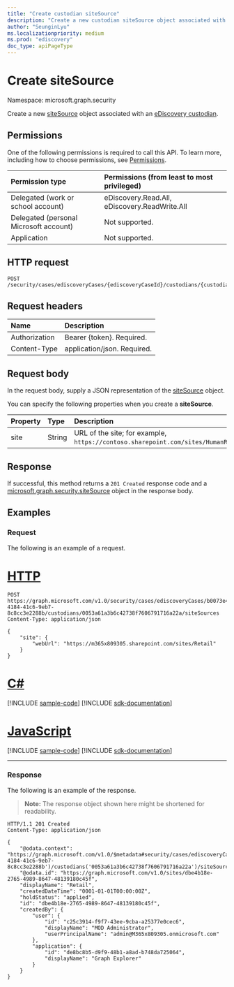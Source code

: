 ```yaml
---
title: "Create custodian siteSource"
description: "Create a new custodian siteSource object associated with an eDiscovery custodian."
author: "SeunginLyu"
ms.localizationpriority: medium
ms.prod: "ediscovery"
doc_type: apiPageType
---
```


# Create siteSource
Namespace: microsoft.graph.security



Create a new [siteSource](../resources/security-sitesource.md) object associated with an [eDiscovery custodian](../resources/security-ediscoverycustodian.md).

## Permissions
One of the following permissions is required to call this API. To learn more, including how to choose permissions, see [Permissions](/graph/permissions-reference).

|Permission type|Permissions (from least to most privileged)|
|:---|:---|
|Delegated (work or school account)|eDiscovery.Read.All, eDiscovery.ReadWrite.All|
|Delegated (personal Microsoft account)|Not supported.|
|Application|Not supported.|

## HTTP request

<!-- {
  "blockType": "ignored"
}
-->
``` http
POST /security/cases/ediscoveryCases/{ediscoveryCaseId}/custodians/{custodianId}/siteSources
```

## Request headers
|Name|Description|
|:---|:---|
|Authorization|Bearer {token}. Required.|
|Content-Type|application/json. Required.|

## Request body
In the request body, supply a JSON representation of the [siteSource](../resources/security-sitesource.md) object.

You can specify the following properties when you create a **siteSource**.

|Property|Type|Description|
|:---|:---|:---|
|site|String|URL of the site; for example, `https://contoso.sharepoint.com/sites/HumanResources`.|


## Response

If successful, this method returns a `201 Created` response code and a [microsoft.graph.security.siteSource](../resources/security-sitesource.md) object in the response body.

## Examples

### Request
The following is an example of a request.

# [HTTP](#tab/http)
<!-- {
  "blockType": "request",
  "name": "create_sitesource_from_"
}
-->
``` http
POST https://graph.microsoft.com/v1.0/security/cases/ediscoveryCases/b0073e4e-4184-41c6-9eb7-8c8cc3e2288b/custodians/0053a61a3b6c42738f7606791716a22a/siteSources
Content-Type: application/json

{
    "site": {
        "webUrl": "https://m365x809305.sharepoint.com/sites/Retail"
    }
}
```

# [C#](#tab/csharp)
[!INCLUDE [sample-code](../includes/snippets/csharp/create-sitesource-from--csharp-snippets.md)]
[!INCLUDE [sdk-documentation](../includes/snippets/snippets-sdk-documentation-link.md)]

# [JavaScript](#tab/javascript)
[!INCLUDE [sample-code](../includes/snippets/javascript/create-sitesource-from--javascript-snippets.md)]
[!INCLUDE [sdk-documentation](../includes/snippets/snippets-sdk-documentation-link.md)]

---

### Response
The following is an example of the response.
>**Note:** The response object shown here might be shortened for readability.
<!-- {
  "blockType": "response",
  "truncated": true,
  "@odata.type": "microsoft.graph.security.siteSource"
}
-->
``` http
HTTP/1.1 201 Created
Content-Type: application/json

{
    "@odata.context": "https://graph.microsoft.com/v1.0/$metadata#security/cases/ediscoveryCases('b0073e4e-4184-41c6-9eb7-8c8cc3e2288b')/custodians('0053a61a3b6c42738f7606791716a22a')/siteSources/$entity",
    "@odata.id": "https://graph.microsoft.com/v1.0/sites/dbe4b18e-2765-4989-8647-48139180c45f",
    "displayName": "Retail",
    "createdDateTime": "0001-01-01T00:00:00Z",
    "holdStatus": "applied",
    "id": "dbe4b18e-2765-4989-8647-48139180c45f",
    "createdBy": {
        "user": {
            "id": "c25c3914-f9f7-43ee-9cba-a25377e0cec6",
            "displayName": "MOD Administrator",
            "userPrincipalName": "admin@M365x809305.onmicrosoft.com"
        },
        "application": {
            "id": "de8bc8b5-d9f9-48b1-a8ad-b748da725064",
            "displayName": "Graph Explorer"
        }
    }
}
```

